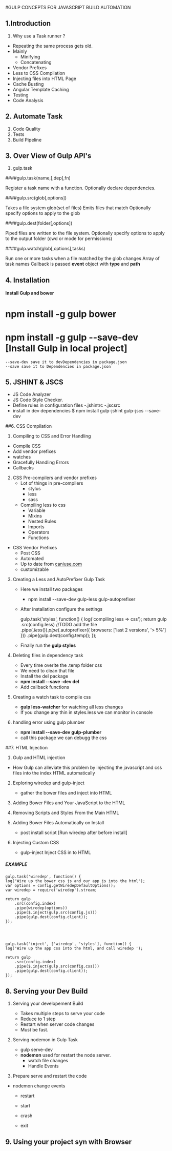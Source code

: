 #GULP CONCEPTS FOR  JAVASCRIPT  BUILD AUTOMATION

## 1.Introduction

1. Why use a Task runner ?

- Repeating the same process gets old.
- Mainly
	- Minifying
	- Concatenating
- Vendor Prefixes
- Less to CSS Compilation
- Injecting files into HTML Page
- Cache Busting
- Angular Template Caching
- Testing
- Code Analysis


## 2. Automate Task

1. Code Quality
2. Tests
3. Build Pipeline

## 3. Over View of Gulp API's

1. gulp.task

####gulp.task(name,[,dep],fn)

Register a task name with a function. Optionally declare dependencies.

####gulp.src(glob[,options])

Takes a file system glob(set of files)
Emits files that match
Optionally specify options to apply to the glob

####gulp.dest(folder[,options])

Piped files are written to the file system.
Optionally specify options to apply to the output folder
(cwd or mode for permissions)

####gulp.watch(glob[,options],tasks)

Run one or more tasks when a file matched by the glob changes
Array of task names
Callback is passed **event** object with **type** and **path**

## 4. Installation

#### Install Gulp and bower

# npm install -g gulp bower
# npm install -g gulp --save-dev [Install Gulp in local 	project]

	--save-dev save it to devDependencies in package.json
	--save save it to Dependencies in package.json

## 5. JSHINT & JSCS

- JS Code Analyzer
- JS Code Style Checker.
- Define rules in configuration files
	-.jshintrc
	-.jscsrc
- install in dev dependencies
 $ npm install gulp-jshint gulp-jscs --save-dev


##6. CSS Compilation

1. Compiling to CSS and Error Handling
 - Compile CSS
 - Add vendor prefixes
 - watches
 - Gracefully Handling Errors
 - Callbacks

2. CSS Pre-compilers and vendor prefixes
	- Lot of things in pre-compilers
		- stylus
		- less
		- sass
	- Compiling less to css
		- Variable
		- Mixins
		- Nested Rules
		- Imports
		- Operators
		- Functions
- CSS Vendor Prefixes
	- Post CSS
	- Automated
	- Up to date from [caniuse.com](caniuse.com)
	- customizable

3. Creating a Less and AutoPrefixer Gulp Task
	- Here we install two packages
		- npm install --save-dev gulp-less gulp-autoprefixer
	- After installation configure the settings

		gulp.task('styles', function() {
	    log('compiling less => css');
	    return gulp
	        .src(config.less) //TODO add the file
	        .pipe($.less())
	        .pipe($.autoprefixer({ browsers: ['last 2 versions', '> 5%'] }))
	        .pipe(gulp.dest(config.temp));
		});

	- Finally run the **gulp styles**

4. Deleting files in dependency task
	- Every time overite the .temp folder css
	- We need to clean that file
	- Install the del package
	- **npm install --save -dev del**
	- Add callback functions

5. Creating a watch task to compile css
	- **gulp less-watcher** for watching all less changes
	- If you change any thin in styles.less we can monitor in console

6. handling error using gulp plumber
	- **npm install --save-dev gulp-plumber**
	- call this package we can debugg the css

##7. HTML Injection

1. Gulp and HTML injection
 - How Gulp can alleviate this problem by injecting the javascript and css files into the index HTML automatically

2. Exploring wiredep and gulp-inject
	-  gather the bower files  and inject into HTML

3. Adding Bower Files and Your JavaScript to the HTML

4. Removing Scripts and Styles From the Main HTML

5. Adding Bower Files Automatically on Install
	- post install script [Run wiredep after before install]

6. Injecting Custom CSS
	- gulp-inject  Inject  CSS in to HTML

##### EXAMPLE

	gulp.task('wiredep', function() {
    log('Wire up the bower css js and our app js into the html');
    var options = config.getWiredepDefaultOptions();
    var wiredep = require('wiredep').stream;

    return gulp
        .src(config.index)
        .pipe(wiredep(options))
        .pipe($.inject(gulp.src(config.js)))
        .pipe(gulp.dest(config.client));
	});




	gulp.task('inject', ['wiredep', 'styles'], function() {
    log('Wire up the app css into the html, and call wiredep ');

    return gulp
        .src(config.index)
        .pipe($.inject(gulp.src(config.css)))
        .pipe(gulp.dest(config.client));
	});


## 8. Serving your Dev Build

1.  Serving your developement Build
	-  Takes multiple steps to serve your code
	-  Reduce to 1 step
	-  Restart when server code changes
	-  Must be fast.

2. Serving nodemon in Gulp Task
	- gulp serve-dev
	- **nodemon** used for  restart the node server.
		- watch file changes
		- Handle Events

3. Prepare serve and restart the code

- nodemon change events
 	- restart

 	- start

 	- crash

 	- exit

## 9. Using your project syn with Browser